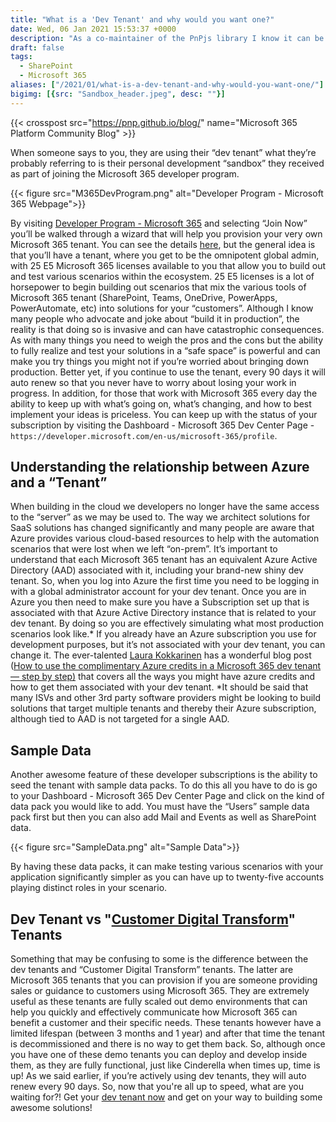 ```yaml
---
title: "What is a 'Dev Tenant' and why would you want one?"
date: Wed, 06 Jan 2021 15:53:37 +0000
description: "As a co-maintainer of the PnPjs library I know it can be difficult for those just starting out with the library. I wanted to introduce a blog post that goes into more depth about how to start your journey. Let’s drive right in. PnPjs is a collection of fluent libraries for consuming SharePoint, Graph, and Office 365 REST APIs."
draft: false
tags: 
  - SharePoint
  - Microsoft 365
aliases: ["/2021/01/what-is-a-dev-tenant-and-why-would-you-want-one/"]
bigimg: [{src: "Sandbox_header.jpeg", desc: ""}]
---
```


{{< crosspost src="https://pnp.github.io/blog/" name="Microsoft 365 Platform Community Blog" >}}

When someone says to you, they are using their “dev tenant” what they’re probably referring to is their personal development “sandbox” they received as part of joining the Microsoft 365 developer program.

{{< figure src="M365DevProgram.png" alt="Developer Program - Microsoft 365 Webpage">}}

By visiting [Developer Program - Microsoft 365](https://developer.microsoft.com/en-us/microsoft-365/dev-program) and selecting “Join Now” you’ll be walked through a wizard that will help you provision your very own Microsoft 365 tenant. You can see the details [here](https://developer.microsoft.com/en-us/microsoft-365/dev-program#Subscription), but the general idea is that you’ll have a tenant, where you get to be the omnipotent global admin, with 25 E5 Microsoft 365 licenses available to you that allow you to build out and test various scenarios within the ecosystem. 25 E5 licenses is a lot of horsepower to begin building out scenarios that mix the various tools of Microsoft 365 tenant (SharePoint, Teams, OneDrive, PowerApps, PowerAutomate, etc) into solutions for your “customers”. Although I know many people who advocate and joke about “build it in production”, the reality is that doing so is invasive and can have catastrophic consequences. As with many things you need to weigh the pros and the cons but the ability to fully realize and test your solutions in a “safe space” is powerful and can make you try things you might not if you’re worried about bringing down production. Better yet, if you continue to use the tenant, every 90 days it will auto renew so that you never have to worry about losing your work in progress. In addition, for those that work with Microsoft 365 every day the ability to keep up with what’s going on, what’s changing, and how to best implement your ideas is priceless. You can keep up with the status of your subscription by visiting the Dashboard - Microsoft 365 Dev Center Page - `https://developer.microsoft.com/en-us/microsoft-365/profile`.

## Understanding the relationship between Azure and a “Tenant”

When building in the cloud we developers no longer have the same access to the “server” as we may be used to. The way we architect solutions for SaaS solutions has changed significantly and many people are aware that Azure provides various cloud-based resources to help with the automation scenarios that were lost when we left “on-prem”. It’s important to understand that each Microsoft 365 tenant has an equivalent Azure Active Directory (AAD) associated with it, including your brand-new shiny dev tenant. So, when you log into Azure the first time you need to be logging in with a global administrator account for your dev tenant. Once you are in Azure you then need to make sure you have a Subscription set up that is associated with that Azure Active Directory instance that is related to your dev tenant. By doing so you are effectively simulating what most production scenarios look like.\* If you already have an Azure subscription you use for development purposes, but it’s not associated with your dev tenant, you can change it. The ever-talented [Laura Kokkarinen](https://twitter.com/LauraKokkarinen) has a wonderful blog post ([How to use the complimentary Azure credits in a Microsoft 365 dev tenant — step by step)](https://laurakokkarinen.com/how-to-use-the-complimentary-azure-credits-in-a-microsoft-365-developer-tenant-step-by-step/) that covers all the ways you might have azure credits and how to get them associated with your dev tenant. \*It should be said that many ISVs and other 3rd party software providers might be looking to build solutions that target multiple tenants and thereby their Azure subscription, although tied to AAD is not targeted for a single AAD.

## Sample Data

Another awesome feature of these developer subscriptions is the ability to seed the tenant with sample data packs. To do this all you have to do is go to your Dashboard - Microsoft 365 Dev Center Page and click on the kind of data pack you would like to add. You must have the “Users” sample data pack first but then you can also add Mail and Events as well as SharePoint data.

{{< figure src="SampleData.png" alt="Sample Data">}}

By having these data packs, it can make testing various scenarios with your application significantly simpler as you can have up to twenty-five accounts playing distinct roles in your scenario.

## Dev Tenant vs "[Customer Digital Transform](https://cdx.transform.microsoft.com/)" Tenants

Something that may be confusing to some is the difference between the dev tenants and “Customer Digital Transform” tenants. The latter are Microsoft 365 tenants that you can provision if you are someone providing sales or guidance to customers using Microsoft 365. They are extremely useful as these tenants are fully scaled out demo environments that can help you quickly and effectively communicate how Microsoft 365 can benefit a customer and their specific needs. These tenants however have a limited lifespan (between 3 months and 1 year) and after that time the tenant is decommissioned and there is no way to get them back. So, although once you have one of these demo tenants you can deploy and develop inside them, as they are fully functional, just like Cinderella when times up, time is up! As we said earlier, if you’re actively using dev tenants, they will auto renew every 90 days. So, now that you're all up to speed, what are you waiting for?! Get your [dev tenant now](https://developer.microsoft.com/en-us/microsoft-365/dev-program) and get on your way to building some awesome solutions!

